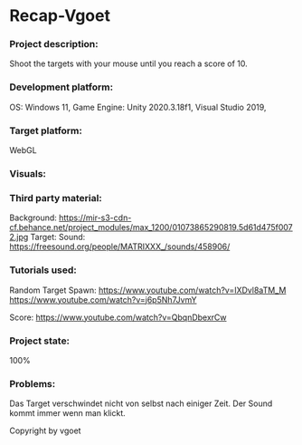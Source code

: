 # Recap-Vgoet

### Project description: 
Shoot the targets with your mouse until you reach a score of 10.

### Development platform: 
OS: Windows 11, Game Engine: Unity 2020.3.18f1, Visual Studio 2019,   

### Target platform: 
WebGL

### Visuals: 


### Third party material: 
Background: https://mir-s3-cdn-cf.behance.net/project_modules/max_1200/01073865290819.5d61d475f0072.jpg
Target:
Sound: https://freesound.org/people/MATRIXXX_/sounds/458906/

### Tutorials used: 
Random Target Spawn: 
https://www.youtube.com/watch?v=IXDvl8aTM_M 
https://www.youtube.com/watch?v=j6p5Nh7JvmY

Score: https://www.youtube.com/watch?v=QbqnDbexrCw

### Project state: 
100%

### Problems: 
Das Target verschwindet nicht von selbst nach einiger Zeit. 
Der Sound kommt immer wenn man klickt.


Copyright by vgoet
